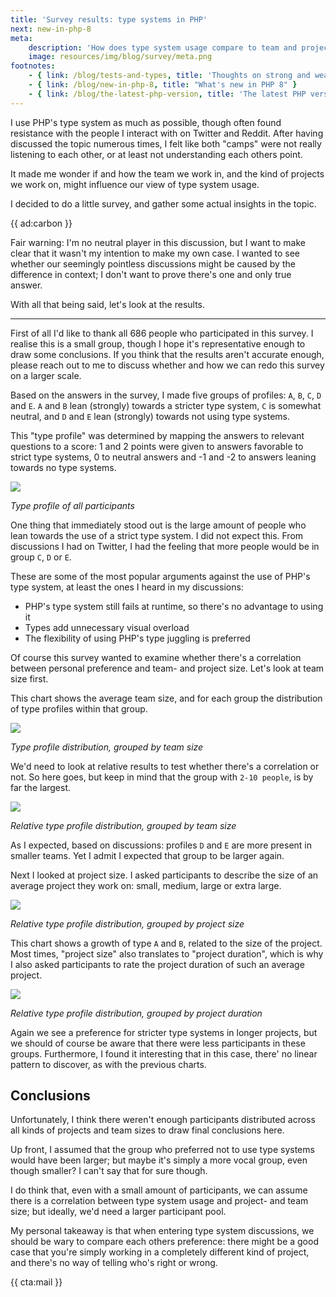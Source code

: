 ```yaml
---
title: 'Survey results: type systems in PHP'
next: new-in-php-8
meta:
    description: 'How does type system usage compare to team and project size?'
    image: resources/img/blog/survey/meta.png
footnotes:
    - { link: /blog/tests-and-types, title: 'Thoughts on strong and weakly typed programming languages' }
    - { link: /blog/new-in-php-8, title: "What's new in PHP 8" }
    - { link: /blog/the-latest-php-version, title: 'The latest PHP version' }
---
```


I use PHP's type system as much as possible, though often found resistance with the people I interact with on Twitter and Reddit.
After having discussed the topic numerous times, I felt like both "camps" were not really listening to each other, or at least not understanding each others point. 

It made me wonder if and how the team we work in, and the kind of projects we work on, might influence our view of type system usage. 

I decided to do a little survey, and gather some actual insights in the topic.

{{ ad:carbon }}

Fair warning: I'm no neutral player in this discussion, but I want to make clear that it wasn't my intention to make my own case. I wanted to see whether our seemingly pointless discussions might be caused by the difference in context; I don't want to prove there's one and only true answer.

With all that being said, let's look at the results.

---

First of all I'd like to thank all 686 people who participated in this survey. I realise this is a small group, though I hope it's representative enough to draw some conclusions. If you think that the results aren't accurate enough, please reach out to me to discuss whether and how we can redo this survey on a larger scale.

Based on the answers in the survey, I made five groups of profiles: `A`, `B`, `C`, `D` and `E`. `A` and `B` lean (strongly) towards a stricter type system, `C` is somewhat neutral, and `D` and `E` lean (strongly) towards not using type systems.

This "type profile" was determined by mapping the answers to relevant questions to a score: 1 and 2 points were given to answers favorable to strict type systems, 0 to neutral answers and -1 and -2 to answers leaning towards no type systems.  

<div class="image-noborder"></div>

![](/img/blog/survey/1.png)

<em class="center small">Type profile of all participants</em>

One thing that immediately stood out is the large amount of people who lean towards the use of a strict type system. I did not expect this. From discussions I had on Twitter, I had the feeling that more people would be in group `C`, `D` or `E`.

These are some of the most popular arguments against the use of PHP's type system, at least the ones I heard in my discussions:

- PHP's type system still fails at runtime, so there's no advantage to using it
- Types add unnecessary visual overload
- The flexibility of using PHP's type juggling is preferred 

Of course this survey wanted to examine whether there's a correlation between personal preference and team- and project size. Let's look at team size first.

This chart shows the average team size, and for each group the distribution of type profiles within that group.

<div class="image-noborder"></div>

![](/img/blog/survey/2.png)

<em class="center small">Type profile distribution, grouped by team size</em>

We'd need to look at relative results to test whether there's a correlation or not. So here goes, but keep in mind that the group with `2-10 people`, is by far the largest.

<div class="image-noborder"></div>

![](/img/blog/survey/3.png)

<em class="center small">Relative type profile distribution, grouped by team size</em>

As I expected, based on discussions: profiles `D` and `E` are more present in smaller teams. Yet I admit I expected that group to be larger again.

Next I looked at project size. I asked participants to describe the size of an average project they work on: small, medium, large or extra large.

<div class="image-noborder"></div>

![](/img/blog/survey/4.png)

<em class="center small">Relative type profile distribution, grouped by project size</em>

This chart shows a growth of type `A` and `B`, related to the size of the project. Most times, "project size" also translates to "project duration", which is why I also asked participants to rate the project duration of such an average project. 

<div class="image-noborder"></div>

![](/img/blog/survey/5.png)

<em class="center small">Relative type profile distribution, grouped by project duration</em>

Again we see a preference for stricter type systems in longer projects, but we should of course be aware that there were less participants in these groups. Furthermore, I found it interesting that in this case, there' no linear pattern to discover, as with the previous charts.

## Conclusions

Unfortunately, I think there weren't enough participants distributed across all kinds of projects and team sizes to draw final conclusions here. 

Up front, I assumed that the group who preferred not to use type systems would have been larger; but maybe it's simply a more vocal group, even though smaller? I can't say that for sure though.

I do think that, even with a small amount of participants, we can assume there is a correlation between type system usage and project- and team size; but ideally, we'd need a larger participant pool.

My personal takeaway is that when entering type system discussions, we should be wary to compare each others preference: there might be a good case that you're simply working in a completely different kind of project, and there's no way of telling who's right or wrong.

{{ cta:mail }}
